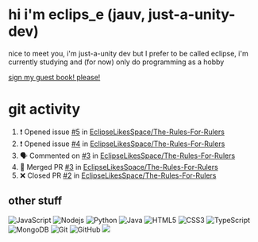 # hi i'm eclips_e (jauv, just-a-unity-dev)
nice to meet you, i'm just-a-unity dev but I prefer to be called eclipse, i'm currently studying and (for now) only do programming as a hobby

[sign my guest book! please!](https://github.com/Just-a-Unity-Dev/Just-a-Unity-Dev/issues/new?&body=Sign%20my%20guest%20book%20by%20placing%20your%20name%20in%20the%20title,%20how%27d%20you%20get%20to%20this%20page%20and%20why?%20Don%27t%20forget%20you%20have%20an%20entire%20notebook%20in%20your%20hands!)


# git activity
<!--START_SECTION:activity-->
1. ❗️ Opened issue [#5](https://github.com/EclipseLikesSpace/The-Rules-For-Rulers/issues/5) in [EclipseLikesSpace/The-Rules-For-Rulers](https://github.com/EclipseLikesSpace/The-Rules-For-Rulers)
2. ❗️ Opened issue [#4](https://github.com/EclipseLikesSpace/The-Rules-For-Rulers/issues/4) in [EclipseLikesSpace/The-Rules-For-Rulers](https://github.com/EclipseLikesSpace/The-Rules-For-Rulers)
3. 🗣 Commented on [#3](https://github.com/EclipseLikesSpace/The-Rules-For-Rulers/issues/3) in [EclipseLikesSpace/The-Rules-For-Rulers](https://github.com/EclipseLikesSpace/The-Rules-For-Rulers)
4. 🎉 Merged PR [#3](https://github.com/EclipseLikesSpace/The-Rules-For-Rulers/pull/3) in [EclipseLikesSpace/The-Rules-For-Rulers](https://github.com/EclipseLikesSpace/The-Rules-For-Rulers)
5. ❌ Closed PR [#2](https://github.com/EclipseLikesSpace/The-Rules-For-Rulers/pull/2) in [EclipseLikesSpace/The-Rules-For-Rulers](https://github.com/EclipseLikesSpace/The-Rules-For-Rulers)
<!--END_SECTION:activity-->

## other stuff

![JavaScript](https://img.shields.io/badge/-JavaScript-black?style=flat-square&logo=javascript)
![Nodejs](https://img.shields.io/badge/-Nodejs-black?style=flat-square&logo=Node.js)
![Python](https://img.shields.io/badge/-Python-black?style=flat-square&logo=Python)
![Java](https://img.shields.io/badge/-java-E34A86?style=flat-square&logo=java)
![HTML5](https://img.shields.io/badge/-HTML5-E34F26?style=flat-square&logo=html5&logoColor=white)
![CSS3](https://img.shields.io/badge/-CSS3-1572B6?style=flat-square&logo=css3)
![TypeScript](https://img.shields.io/badge/-TypeScript-007ACC?style=flat-square&logo=typescript)
![MongoDB](https://img.shields.io/badge/-MongoDB-black?style=flat-square&logo=mongodb)
![Git](https://img.shields.io/badge/-Git-black?style=flat-square&logo=git)
![GitHub](https://img.shields.io/badge/-GitHub-181717?style=flat-square&logo=github)
![](https://github-profile-summary-cards.vercel.app/api/cards/profile-details?username=Just-a-Unity-Dev&theme=solarized_dark)
